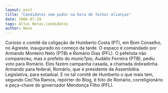 ```yaml
---
layout: post
title: "Candidatos sem pudor na hora de fechar alianças"
date: 2006-07-29
tags: Altas Horas,candidatos
author: None
---
```

Curioso&nbsp;o comitê da coligação de Humberto Costa (PT), em Bom Conselho, no Agreste,&nbsp;inaugurado no começo da tarde. O espaço é comandado por Armando Monteiro Neto (PTB) e Romário Dias (PFL). O pefelista não compareceu, mas o prefeito do munic?pio, Audálio Ferreira (PTB), pediu voto para Romário.
Eles fazem campanha casada, a chamada dobradinha. Armando para federal, Romário, que é presidente da Assembléia Legislativa, para estadual.
E no tal comitê de Humberto o que mais tem, segundo Cec?lia Ramos, repórter do Blog, é foto de Romário, correligionário e peça-chave do governador Mendonça Filho (PFL). 